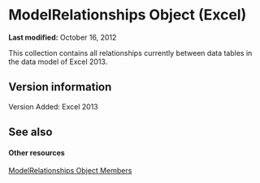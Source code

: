 
# ModelRelationships Object (Excel)

 **Last modified:** October 16, 2012

This collection contains all relationships currently between data tables in the data model of Excel 2013.

## Version information

Version Added: Excel 2013 


## See also


#### Other resources


 [ModelRelationships Object Members](95711631-5377-ef90-5708-0890b38ffa2f.md)
